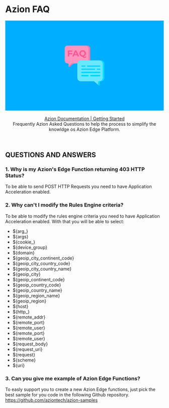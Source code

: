 # Azion FAQ
<p align="center">
    <img src="static/images/cover.png" width="600px" />
</p>
<p align="center">
    <a target="_blank" href="https://www.azion.com/en/documentation/products/getting-started/" title="Azion Documentation | Getting Started">Azion Documentation | Getting Started</a>
    <br />
    Frequently Azion Asked Questions to help the process to simplify the knowldge os Azion Edge Platform.
</p>

<br />

## QUESTIONS AND ANSWERS
### 1. Why is my Azion's Edge Function returning 403 HTTP Status?

To be able to send POST HTTP Requests you need to have Application Acceleration enabled.

### 2. Why can't I modify the Rules Engine criteria?

To be able to modify the rules engine criteria you need to have Application Acceleration enabled.
With that you will be able to select:

- ${arg_}
- ${args}
- ${cookie_}
- ${device_group}
- ${domain}
- ${geoip_city_continent_code}
- ${geoip_city_country_code}
- ${geoip_city_country_name}
- ${geoip_city}
- ${geoip_continent_code}
- ${geoip_country_code}
- ${geoip_country_name}
- ${geoip_region_name}
- ${geoip_region}
- ${host}
- ${http_}
- ${remote_addr}
- ${remote_port}
- ${remote_user}
- ${remote_port}
- ${remote_user}
- ${request_body}
- ${request_uri}
- ${request}
- ${scheme}
- ${uri}

### 3. Can you give me example of Azion Edge Functions?
To easly support you to create a new Azion Edge functions, just pick the best sample for you code in the following Github repository.
https://github.com/aziontech/azion-samples
